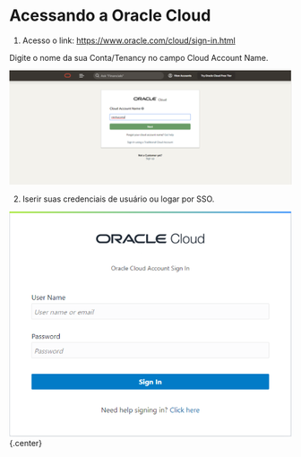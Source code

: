 # Acessando a Oracle Cloud

1. Acesso o link: https://www.oracle.com/cloud/sign-in.html

Digite o nome da sua Conta/Tenancy no campo Cloud Account Name.

![Login Page](images/logintenancy.png)

2. Iserir suas credenciais de usuário ou logar por SSO.

![Credentials](images/login.png) {.center}